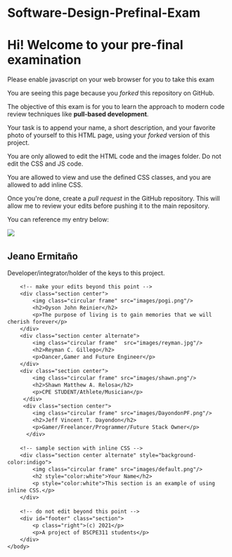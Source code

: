 # Software-Design-Prefinal-Exam
<html>
    <head>
        <title>Softare Design Pre-final Exam</title>
        <script text='text/javascript' src='script.js'></script>
        <link rel="stylesheet" href="style.css"/>
    </head>
    <body>
        <div class="section">
            <h1 id="h1">Hi! Welcome to your pre-final examination</h1>
            <noscript><p class="warning">Please enable javascript on your web browser for you to take this exam</p></noscript>
            <p>You are seeing this page because you <em>forked</em> this repository on GitHub.</p>
            <p>The objective of this exam is for you to learn the approach to modern code review techniques like <strong>pull-based development</strong>.</p>
            <p>Your task is to append your name, a short description, and your favorite photo of yourself to this HTML page, using your <em>forked</em> version of this project.</p>
            <p>You are only allowed to edit the HTML code and the images folder. Do not edit the CSS and JS code.</p>
            <p>You are allowed to view and use the defined CSS classes, and you are allowed to add inline CSS.</p>
            <p>Once you're done, create a <em>pull request</em> in the GitHub repository. This will allow me to review your edits before pushing it to the main repository.</p>
            <p>You can reference my entry below:</p>
        </div>
        <div class="section center alternate">
            <img class="frame" src="images/jeano.jpg"/>
            <h2>Jeano Ermitaño</h2>
            <p>Developer/integrator/holder of the keys to this project.</p>
        </div>

        <!-- make your edits beyond this point -->
        <div class="section center">
            <img class="circular frame" src="images/pogi.png"/>
            <h2>Oyson John Reinier</h2>
            <p>The purpose of living is to gain memories that we will cherish forever</p>
        </div>
        <div class="section center alternate">
            <img class="circular frame"  src="images/reyman.jpg"/>
            <h2>Reyman C. Gillego</h2>
            <p>Dancer,Gamer and Future Engineer</p>
        </div>
        <div class="section center">
            <img class="circular frame" src="images/shawn.png"/>
            <h2>Shawn Matthew A. Relosa</h2>
            <p>CPE STUDENT/Athlete/Musician</p>
         </div>
         <div class="section center">
            <img class="circular frame" src="images/DayondonPF.png"/>
            <h2>Jeff Vincent T. Dayondon</h2>
            <p>Gamer/Freelancer/Programmer/Future Stack Owner</p>
          </div>

        <!-- sample section with inline CSS -->
        <div class="section center alternate" style="background-color:indigo">
            <img class="circular frame" src="images/default.png"/>
            <h2 style="color:white">Your Name</h2>
            <p style="color:white">This section is an example of using inline CSS.</p>
        </div>

        <!-- do not edit beyond this point -->
        <div id="footer" class="section">
            <p class="right">(c) 2021</p>
            <p>A project of BSCPE311 students</p>
        </div>
    </body>
</html>
